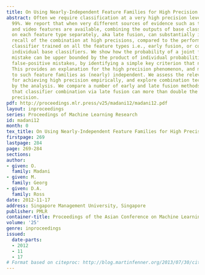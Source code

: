 ```yaml
---
title: On Using Nearly-Independent Feature Families for High Precision and Confidence
abstract: Often we require classification at a very high precision level, such as
  99%. We report that when very different sources of evidence such as text, audio,
  and video features are available, combining the outputs of base classifiers trained
  on each feature type separately, aka late fusion, can substantially increase the
  recall of the combination at high precisions, compared to the performance of a single
  classifier trained on all the feature types i.e., early fusion, or compared to the
  individual base classifiers. We show how the probability of a joint false-positive
  mistake can be upper bounded by the product of individual probabilities of conditional
  false-positive mistakes, by identifying a simple key criterion that needs to hold.
  This provides an explanation for the high precision phenomenon, and motivates referring
  to such feature families as (nearly) independent. We assess the relevant factors
  for achieving high precision empirically, and explore combination techniques informed
  by the analysis. We compare a number of early and late fusion methods, and observe
  that classifier combination via late fusion can more than double the recall at high
  precision.
pdf: http://proceedings.mlr.press/v25/madani12/madani12.pdf
layout: inproceedings
series: Proceedings of Machine Learning Research
id: madani12
month: 0
tex_title: On Using Nearly-Independent Feature Families for High Precision and Confidence
firstpage: 269
lastpage: 284
page: 269-284
sections: 
author:
- given: O.
  family: Madani
- given: M.
  family: Georg
- given: D.A.
  family: Ross
date: 2012-11-17
address: Singapore Management University, Singapore
publisher: PMLR
container-title: Proceedings of the Asian Conference on Machine Learning
volume: '25'
genre: inproceedings
issued:
  date-parts:
  - 2012
  - 11
  - 17
# Format based on citeproc: http://blog.martinfenner.org/2013/07/30/citeproc-yaml-for-bibliographies/
---
```

